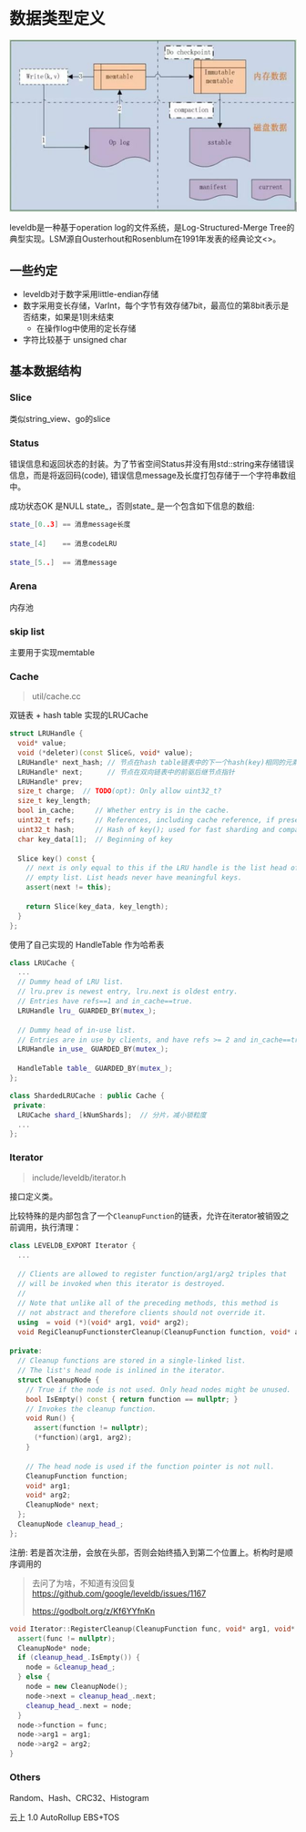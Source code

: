 # 数据类型定义

![leveldb 基本框架](https://raw.githubusercontent.com/TDAkory/ImageResources/master/img/leveldb.png)

leveldb是一种基于operation log的文件系统，是Log-Structured-Merge Tree的典型实现。LSM源自Ousterhout和Rosenblum在1991年发表的经典论文<<The Design and Implementation of a Log-Structured File System >>。
## 一些约定

* leveldb对于数字采用little-endian存储
* 数字采用变长存储，VarInt，每个字节有效存储7bit，最高位的第8bit表示是否结束，如果是1则未结束
  * 在操作log中使用的定长存储
* 字符比较基于 unsigned char

## 基本数据结构

### Slice

类似string_view、go的slice

### Status

错误信息和返回状态的封装。为了节省空间Status并没有用std::string来存储错误信息，而是将返回码(code), 错误信息message及长度打包存储于一个字符串数组中。

成功状态OK 是NULL state_，否则state_ 是一个包含如下信息的数组:

```cpp
state_[0..3] == 消息message长度 

state_[4]    == 消息codeLRU

state_[5..]  == 消息message 
```

### Arena

内存池

### skip list

主要用于实现memtable

### Cache

> util/cache.cc

双链表 + hash table 实现的LRUCache

```cpp
struct LRUHandle {
  void* value;
  void (*deleter)(const Slice&, void* value);
  LRUHandle* next_hash; // 节点在hash table链表中的下一个hash(key)相同的元素
  LRUHandle* next;      // 节点在双向链表中的前驱后继节点指针
  LRUHandle* prev;
  size_t charge;  // TODO(opt): Only allow uint32_t?
  size_t key_length;
  bool in_cache;     // Whether entry is in the cache.
  uint32_t refs;     // References, including cache reference, if present.
  uint32_t hash;     // Hash of key(); used for fast sharding and comparisons
  char key_data[1];  // Beginning of key

  Slice key() const {
    // next is only equal to this if the LRU handle is the list head of an
    // empty list. List heads never have meaningful keys.
    assert(next != this);

    return Slice(key_data, key_length);
  }
};
```

使用了自己实现的 HandleTable 作为哈希表

```cpp
class LRUCache {
  ...
  // Dummy head of LRU list.
  // lru.prev is newest entry, lru.next is oldest entry.
  // Entries have refs==1 and in_cache==true.
  LRUHandle lru_ GUARDED_BY(mutex_);

  // Dummy head of in-use list.
  // Entries are in use by clients, and have refs >= 2 and in_cache==true.
  LRUHandle in_use_ GUARDED_BY(mutex_);

  HandleTable table_ GUARDED_BY(mutex_);
};
```

```cpp
class ShardedLRUCache : public Cache {
 private:
  LRUCache shard_[kNumShards];  // 分片，减小锁粒度
  ...
};
```

### Iterator

> include/leveldb/iterator.h

接口定义类。

比较特殊的是内部包含了一个`CleanupFunction`的链表，允许在iterator被销毁之前调用，执行清理：

```cpp
class LEVELDB_EXPORT Iterator {
  ...

  // Clients are allowed to register function/arg1/arg2 triples that
  // will be invoked when this iterator is destroyed.
  //
  // Note that unlike all of the preceding methods, this method is
  // not abstract and therefore clients should not override it.
  using  = void (*)(void* arg1, void* arg2);
  void RegiCleanupFunctionsterCleanup(CleanupFunction function, void* arg1, void* arg2);

private:
  // Cleanup functions are stored in a single-linked list.
  // The list's head node is inlined in the iterator.
  struct CleanupNode {
    // True if the node is not used. Only head nodes might be unused.
    bool IsEmpty() const { return function == nullptr; }
    // Invokes the cleanup function.
    void Run() {
      assert(function != nullptr);
      (*function)(arg1, arg2);
    }

    // The head node is used if the function pointer is not null.
    CleanupFunction function;
    void* arg1;
    void* arg2;
    CleanupNode* next;
  };
  CleanupNode cleanup_head_;
};
```

注册: 若是首次注册，会放在头部，否则会始终插入到第二个位置上。析构时是顺序调用的 

> 去问了为啥，不知道有没回复  https://github.com/google/leveldb/issues/1167
>
> https://godbolt.org/z/Kf6YYfnKn

```cpp
void Iterator::RegisterCleanup(CleanupFunction func, void* arg1, void* arg2) {
  assert(func != nullptr);
  CleanupNode* node;
  if (cleanup_head_.IsEmpty()) {
    node = &cleanup_head_;
  } else {
    node = new CleanupNode();
    node->next = cleanup_head_.next;
    cleanup_head_.next = node;
  }
  node->function = func;
  node->arg1 = arg1;
  node->arg2 = arg2;
}
```

### Others

Random、Hash、CRC32、Histogram


云上 1.0 AutoRollup  EBS+TOS
